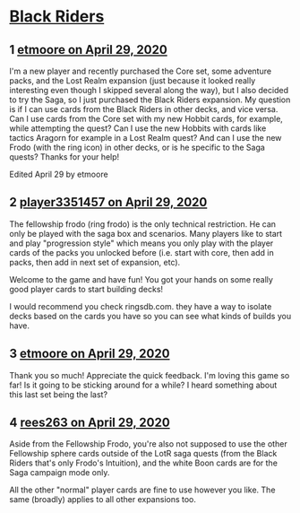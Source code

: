 # [Black Riders](https://community.fantasyflightgames.com/topic/308034-black-riders/)

## 1 [etmoore on April 29, 2020](https://community.fantasyflightgames.com/topic/308034-black-riders/?do=findComment&comment=3932089)

I'm a new player and recently purchased the Core set, some adventure packs, and the Lost Realm expansion (just because it looked really interesting even though I skipped several along the way), but I also decided to try the Saga, so I just purchased the Black Riders expansion. My question is if I can use cards from the Black Riders in other decks, and vice versa. Can I use cards from the Core set with my new Hobbit cards, for example, while attempting the quest? Can I use the new Hobbits with cards like tactics Aragorn for example in a Lost Realm quest? And can I use the new Frodo (with the ring icon) in other decks, or is he specific to the Saga quests? Thanks for your help! 

Edited April 29 by etmoore

## 2 [player3351457 on April 29, 2020](https://community.fantasyflightgames.com/topic/308034-black-riders/?do=findComment&comment=3932108)

The fellowship frodo (ring frodo) is the only technical restriction. He can only be played with the saga box and scenarios. Many players like to start and play "progression style" which means you only play with the player cards of the packs you unlocked before (i.e. start with core, then add in packs, then add in next set of expansion, etc).

Welcome to the game and have fun! You got your hands on some really good player cards to start building decks! 

I would recommend you check ringsdb.com. they have a way to isolate decks based on the cards you have so you can see what kinds of builds you have. 

## 3 [etmoore on April 29, 2020](https://community.fantasyflightgames.com/topic/308034-black-riders/?do=findComment&comment=3932163)

Thank you so much! Appreciate the quick feedback. I'm loving this game so far! Is it going to be sticking around for a while? I heard something about this last set being the last? 

## 4 [rees263 on April 29, 2020](https://community.fantasyflightgames.com/topic/308034-black-riders/?do=findComment&comment=3932182)

Aside from the Fellowship Frodo, you're also not supposed to use the other Fellowship sphere cards outside of the LotR saga quests (from the Black Riders that's only Frodo's Intuition), and the white Boon cards are for the Saga campaign mode only.

All the other "normal" player cards are fine to use however you like. The same (broadly) applies to all other expansions too.


